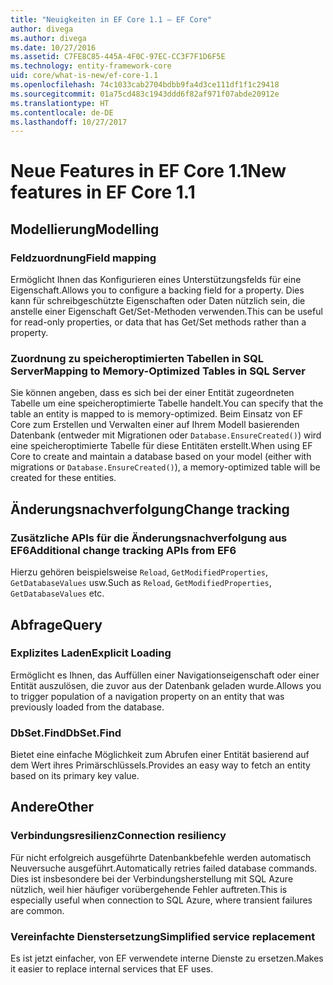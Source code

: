 ```yaml
---
title: "Neuigkeiten in EF Core 1.1 – EF Core"
author: divega
ms.author: divega
ms.date: 10/27/2016
ms.assetid: C7FE8C85-445A-4F0C-97EC-CC3F7F1D6F5E
ms.technology: entity-framework-core
uid: core/what-is-new/ef-core-1.1
ms.openlocfilehash: 74c1033cab2704bdbb9fa4d3ce111df1f1c29418
ms.sourcegitcommit: 01a75cd483c1943ddd6f82af971f07abde20912e
ms.translationtype: HT
ms.contentlocale: de-DE
ms.lasthandoff: 10/27/2017
---
```

# <a name="new-features-in-ef-core-11"></a><span data-ttu-id="bd494-102">Neue Features in EF Core 1.1</span><span class="sxs-lookup"><span data-stu-id="bd494-102">New features in EF Core 1.1</span></span>

## <a name="modelling"></a><span data-ttu-id="bd494-103">Modellierung</span><span class="sxs-lookup"><span data-stu-id="bd494-103">Modelling</span></span>
### <a name="field-mapping"></a><span data-ttu-id="bd494-104">Feldzuordnung</span><span class="sxs-lookup"><span data-stu-id="bd494-104">Field mapping</span></span>
<span data-ttu-id="bd494-105">Ermöglicht Ihnen das Konfigurieren eines Unterstützungsfelds für eine Eigenschaft.</span><span class="sxs-lookup"><span data-stu-id="bd494-105">Allows you to configure a backing field for a property.</span></span> <span data-ttu-id="bd494-106">Dies kann für schreibgeschützte Eigenschaften oder Daten nützlich sein, die anstelle einer Eigenschaft Get/Set-Methoden verwenden.</span><span class="sxs-lookup"><span data-stu-id="bd494-106">This can be useful for read-only properties, or data that has Get/Set methods rather than a property.</span></span>
### <a name="mapping-to-memory-optimized-tables-in-sql-server"></a><span data-ttu-id="bd494-107">Zuordnung zu speicheroptimierten Tabellen in SQL Server</span><span class="sxs-lookup"><span data-stu-id="bd494-107">Mapping to Memory-Optimized Tables in SQL Server</span></span>
<span data-ttu-id="bd494-108">Sie können angeben, dass es sich bei der einer Entität zugeordneten Tabelle um eine speicheroptimierte Tabelle handelt.</span><span class="sxs-lookup"><span data-stu-id="bd494-108">You can specify that the table an entity is mapped to is memory-optimized.</span></span> <span data-ttu-id="bd494-109">Beim Einsatz von EF Core zum Erstellen und Verwalten einer auf Ihrem Modell basierenden Datenbank (entweder mit Migrationen oder `Database.EnsureCreated()`) wird eine speicheroptimierte Tabelle für diese Entitäten erstellt.</span><span class="sxs-lookup"><span data-stu-id="bd494-109">When using EF Core to create and maintain a database based on your model (either with migrations or `Database.EnsureCreated()`), a memory-optimized table will be created for these entities.</span></span>

## <a name="change-tracking"></a><span data-ttu-id="bd494-110">Änderungsnachverfolgung</span><span class="sxs-lookup"><span data-stu-id="bd494-110">Change tracking</span></span>
### <a name="additional-change-tracking-apis-from-ef6"></a><span data-ttu-id="bd494-111">Zusätzliche APIs für die Änderungsnachverfolgung aus EF6</span><span class="sxs-lookup"><span data-stu-id="bd494-111">Additional change tracking APIs from EF6</span></span>
<span data-ttu-id="bd494-112">Hierzu gehören beispielsweise `Reload`, `GetModifiedProperties`, `GetDatabaseValues` usw.</span><span class="sxs-lookup"><span data-stu-id="bd494-112">Such as `Reload`, `GetModifiedProperties`, `GetDatabaseValues` etc.</span></span>

## <a name="query"></a><span data-ttu-id="bd494-113">Abfrage</span><span class="sxs-lookup"><span data-stu-id="bd494-113">Query</span></span>
### <a name="explicit-loading"></a><span data-ttu-id="bd494-114">Explizites Laden</span><span class="sxs-lookup"><span data-stu-id="bd494-114">Explicit Loading</span></span>
<span data-ttu-id="bd494-115">Ermöglicht es Ihnen, das Auffüllen einer Navigationseigenschaft oder einer Entität auszulösen, die zuvor aus der Datenbank geladen wurde.</span><span class="sxs-lookup"><span data-stu-id="bd494-115">Allows you to trigger population of a navigation property on an entity that was previously loaded from the database.</span></span>
### <a name="dbsetfind"></a><span data-ttu-id="bd494-116">DbSet.Find</span><span class="sxs-lookup"><span data-stu-id="bd494-116">DbSet.Find</span></span>
<span data-ttu-id="bd494-117">Bietet eine einfache Möglichkeit zum Abrufen einer Entität basierend auf dem Wert ihres Primärschlüssels.</span><span class="sxs-lookup"><span data-stu-id="bd494-117">Provides an easy way to fetch an entity based on its primary key value.</span></span>

## <a name="other"></a><span data-ttu-id="bd494-118">Andere</span><span class="sxs-lookup"><span data-stu-id="bd494-118">Other</span></span>
### <a name="connection-resiliency"></a><span data-ttu-id="bd494-119">Verbindungsresilienz</span><span class="sxs-lookup"><span data-stu-id="bd494-119">Connection resiliency</span></span>
<span data-ttu-id="bd494-120">Für nicht erfolgreich ausgeführte Datenbankbefehle werden automatisch Neuversuche ausgeführt.</span><span class="sxs-lookup"><span data-stu-id="bd494-120">Automatically retries failed database commands.</span></span> <span data-ttu-id="bd494-121">Dies ist insbesondere bei der Verbindungsherstellung mit SQL Azure nützlich, weil hier häufiger vorübergehende Fehler auftreten.</span><span class="sxs-lookup"><span data-stu-id="bd494-121">This is especially useful when connection to SQL Azure, where transient failures are common.</span></span>
### <a name="simplified-service-replacement"></a><span data-ttu-id="bd494-122">Vereinfachte Dienstersetzung</span><span class="sxs-lookup"><span data-stu-id="bd494-122">Simplified service replacement</span></span>
<span data-ttu-id="bd494-123">Es ist jetzt einfacher, von EF verwendete interne Dienste zu ersetzen.</span><span class="sxs-lookup"><span data-stu-id="bd494-123">Makes it easier to replace internal services that EF uses.</span></span>
